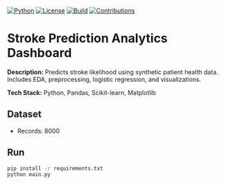 
[![Python](https://img.shields.io/badge/Python-3.10%2B-blue)](https://www.python.org/)
[![License](https://img.shields.io/badge/License-MIT-green.svg)](LICENSE)
[![Build](https://img.shields.io/badge/Build-Passing-success)]()
[![Contributions](https://img.shields.io/badge/Contributions-Welcome-orange)]()

# Stroke Prediction Analytics Dashboard

**Description:** Predicts stroke likelihood using synthetic patient health data. Includes EDA, preprocessing, logistic regression, and visualizations.

**Tech Stack:** Python, Pandas, Scikit-learn, Matplotlib

## Dataset
- Records: 8000

## Run
```bash
pip install -r requirements.txt
python main.py
```
